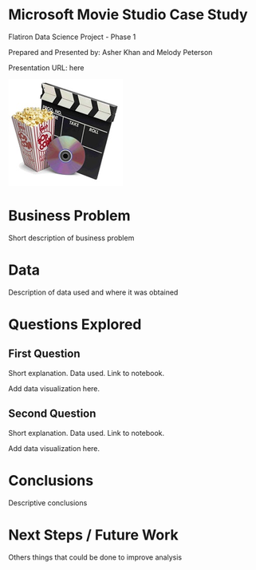 Microsoft Movie Studio Case Study
======
Flatiron Data Science Project - Phase 1

Prepared and Presented by:  Asher Khan and Melody Peterson

Presentation URL: here

![alt text](images/movies.jpg "Movie Logo Image")

Business Problem
=====

Short description of business problem

Data
=====

Description of data used and where it was obtained

Questions Explored
=====
First Question
---
Short explanation.  Data used.  Link to notebook.

Add data visualization here.

Second Question
---
Short explanation.  Data used.  Link to notebook.

Add data visualization here.

Conclusions
=====
Descriptive conclusions

Next Steps / Future Work
=====
Others things that could be done to improve analysis


